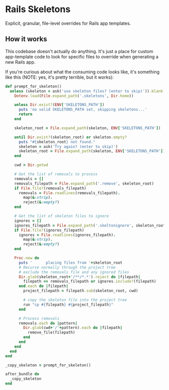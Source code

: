 # Rails Skeletons

Explicit, granular, file-level overrides for Rails app templates.

## How it works

This codebase doesn't actually do anything. It's just a place for custom app-template code to look for specific files to override when generating a new Rails app.

If you're curious about what the consuming code looks like, it's something like this (NOTE: yes, it's pretty terrible, but it works):

```ruby
def prompt_for_skeleton()
  unless (skeleton = ask('use skeleton files? (enter to skip)')).blank?
    Dotenv.load(File.expand_path('.skeletons', Dir.home))

    unless Dir.exist?(ENV['SKELETONS_PATH'])
      puts 'no valid SKELETONS_PATH set, skipping skeletons...'
      return
    end

    skeleton_root = File.expand_path(skeleton, ENV['SKELETONS_PATH'])

    until Dir.exist?(skeleton_root) or skeleton.empty?
      puts "#{skeleton_root} not found."
      skeleton = ask('Try again? (enter to skip)')
      skeleton_root = File.expand_path(skeleton, ENV['SKELETONS_PATH'])
    end

    cwd = Dir.getwd

    # Get the list of removals to process
    removals = []
    removals_filepath = File.expand_path('.remove', skeleton_root)
    if File.file?(removals_filepath)
      removals = File.readlines(removals_filepath).
        map(&:strip).
        reject(&:empty?)
    end

    # Get the list of skeleton files to ignore
    ignores = []
    ignores_filepath = File.expand_path('.skeltonignore', skeleton_root)
    if File.file?(ignores_filepath)
      ignores = File.readlines(ignores_filepath).
        map(&:strip).
        reject(&:empty?)
    end

    Proc.new do
      puts '      placing files from '+skeleton_root
      # Recurse normally through the project tree
      # exclude the removals file and any ignored files
      Dir.glob(skeleton_root+'/**/*.*').reject do |filepath|
        filepath == removals_filepath or ignores.include?(filepath)
      end.each do |filepath|
        project_filepath = filepath.sub(skeleton_root, cwd)

        # copy the skeleton file into the project tree
        run "cp #{filepath} #{project_filepath}"
      end

      # Process removals
      removals.each do |pattern|
        Dir.glob(cwd+'/'+pattern).each do |filepath|
          remove_file(filepath)
        end
      end
    end
  end
end

_copy_skeleton = prompt_for_skeleton()

after_bundle do
  _copy_skeleton
end
```
